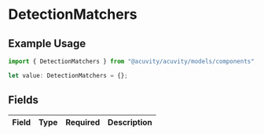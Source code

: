 # DetectionMatchers

## Example Usage

```typescript
import { DetectionMatchers } from "@acuvity/acuvity/models/components";

let value: DetectionMatchers = {};
```

## Fields

| Field       | Type        | Required    | Description |
| ----------- | ----------- | ----------- | ----------- |